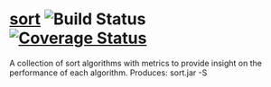 # [sort](https://github.com/stmansour/sort)  ![Build Status](https://travis-ci.org/stmansour/sort.png?branch=master) &nbsp;  [![Coverage Status](https://coveralls.io/repos/stmansour/sort/badge.png?branch=master)](https://coveralls.io/r/stmansour/sort?branch=master)
A collection of sort algorithms with metrics to provide insight on the performance of each algorithm.
Produces: sort.jar 
-S
